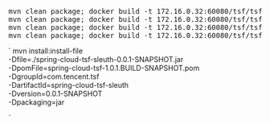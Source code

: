 
<pre>
mvn clean package; docker build -t 172.16.0.32:60080/tsf/tsf-product .; docker push 172.16.0.32:60080/tsf/tsf-product
mvn clean package; docker build -t 172.16.0.32:60080/tsf/tsf-order .; docker push 172.16.0.32:60080/tsf/tsf-order
mvn clean package; docker build -t 172.16.0.32:60080/tsf/tsf-inventory .; docker push 172.16.0.32:60080/tsf/tsf-inventory
mvn clean package; docker build -t 172.16.0.32:60080/tsf/tsf-front .; docker push 172.16.0.32:60080/tsf/tsf-front
</pre>

`
mvn install:install-file \
-Dfile=./spring-cloud-tsf-sleuth-0.0.1-SNAPSHOT.jar \
-DpomFile=spring-cloud-tsf-1.0.1.BUILD-SNAPSHOT.pom \
-DgroupId=com.tencent.tsf \
-DartifactId=spring-cloud-tsf-sleuth \
-Dversion=0.0.1-SNAPSHOT \
-Dpackaging=jar

`
